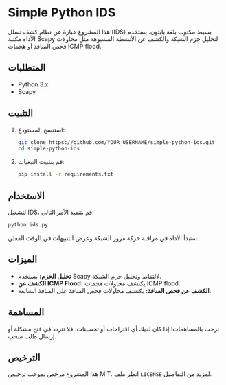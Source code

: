 # Simple Python IDS

هذا المشروع عبارة عن نظام كشف تسلل (IDS) بسيط مكتوب بلغة بايثون. يستخدم الأداة مكتبة Scapy لتحليل حزم الشبكة والكشف عن الأنشطة المشبوهة مثل محاولات فحص المنافذ أو هجمات ICMP flood.

## المتطلبات

- Python 3.x
- Scapy

## التثبيت

1. استنسخ المستودع:
   ```bash
   git clone https://github.com/YOUR_USERNAME/simple-python-ids.git
   cd simple-python-ids
   ```

2. قم بتثبيت التبعيات:
   ```bash
   pip install -r requirements.txt
   ```

## الاستخدام

لتشغيل IDS، قم بتنفيذ الأمر التالي:

```bash
python ids.py
```

ستبدأ الأداة في مراقبة حركة مرور الشبكة وعرض التنبيهات في الوقت الفعلي.

## الميزات

- **تحليل الحزم:** يستخدم Scapy لالتقاط وتحليل حزم الشبكة.
- **الكشف عن ICMP Flood:** يكتشف محاولات هجمات ICMP flood.
- **الكشف عن فحص المنافذ:** يكتشف محاولات فحص المنافذ على المنافذ الشائعة.

## المساهمة

نرحب بالمساهمات! إذا كان لديك أي اقتراحات أو تحسينات، فلا تتردد في فتح مشكلة أو إرسال طلب سحب.

## الترخيص

هذا المشروع مرخص بموجب ترخيص MIT. انظر ملف `LICENSE` لمزيد من التفاصيل.

